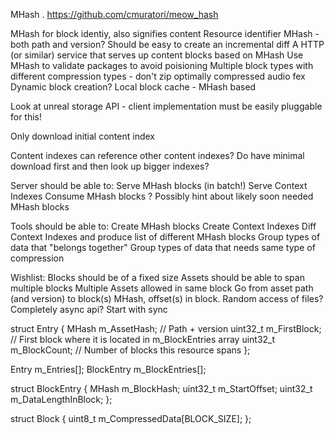 MHash . https://github.com/cmuratori/meow_hash

MHash for block identiy, also signifies content
Resource identifier MHash - both path and version?
Should be easy to create an incremental diff
A HTTP (or similar) service that serves up content blocks based on MHash
Use MHash to validate packages to avoid poisioning
Multiple block types with different compression types - don't zip optimally compressed audio fex
Dynamic block creation?
Local block cache - MHash based

Look at unreal storage API - client implementation must be easily pluggable for this!

Only download initial content index

Content indexes can reference other content indexes? Do have minimal download first and then look up bigger indexes?

Server should be able to:
    Serve MHash blocks (in batch!)
    Serve Context Indexes
    Consume MHash blocks
    ? Possibly hint about likely soon needed MHash blocks

Tools should be able to:
    Create MHash blocks
    Create Context Indexes
    Diff Context Indexes and produce list of different MHash blocks
    Group types of data that "belongs together"
    Group types of data that needs same type of compression

Wishlist:
    Blocks should be of a fixed size
    Assets should be able to span multiple blocks
    Multiple Assets allowed in same block
    Go from asset path (and version) to block(s) MHash, offset(s) in block.
    Random access of files?
    Completely async api? Start with sync

struct Entry
{
    MHash m_AssetHash; // Path + version
    uint32_t m_FirstBlock; // First block where it is located in m_BlockEntries array
    uint32_t m_BlockCount; // Number of blocks this resource spans
};

Entry m_Entries[];
BlockEntry m_BlockEntries[];

struct BlockEntry
{
    MHash m_BlockHash;
    uint32_t m_StartOffset;
    uint32_t m_DataLengthInBlock;
};

struct Block
{
    uint8_t m_CompressedData[BLOCK_SIZE];
};
